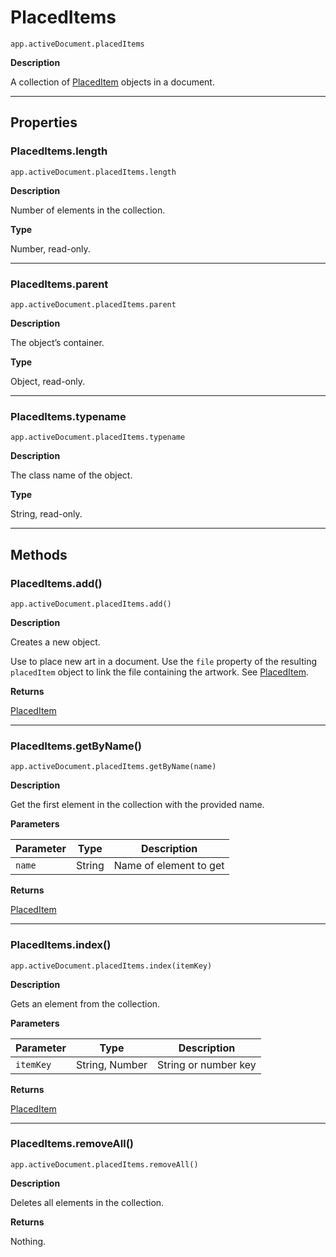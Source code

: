 <a id="jsobjref-placeditems"></a>

# PlacedItems

`app.activeDocument.placedItems`

**Description**

A collection of [PlacedItem](PlacedItem.md#jsobjref-placeditem) objects in a document.

---

## Properties

<a id="jsobjref-placeditems-length"></a>

### PlacedItems.length

`app.activeDocument.placedItems.length`

**Description**

Number of elements in the collection.

**Type**

Number, read-only.

---

<a id="jsobjref-placeditems-parent"></a>

### PlacedItems.parent

`app.activeDocument.placedItems.parent`

**Description**

The object’s container.

**Type**

Object, read-only.

---

<a id="jsobjref-placeditems-typename"></a>

### PlacedItems.typename

`app.activeDocument.placedItems.typename`

**Description**

The class name of the object.

**Type**

String, read-only.

---

## Methods

<a id="jsobjref-placeditems-add"></a>

### PlacedItems.add()

`app.activeDocument.placedItems.add()`

**Description**

Creates a new object.

Use to place new art in a document. Use the `file` property of the resulting `placedItem` object to link the file containing the artwork. See [PlacedItem](PlacedItem.md#jsobjref-placeditem).

**Returns**

[PlacedItem](PlacedItem.md#jsobjref-placeditem)

---

<a id="jsobjref-placeditems-getbyname"></a>

### PlacedItems.getByName()

`app.activeDocument.placedItems.getByName(name)`

**Description**

Get the first element in the collection with the provided name.

**Parameters**

| Parameter   | Type   | Description            |
|-------------|--------|------------------------|
| `name`      | String | Name of element to get |

**Returns**

[PlacedItem](PlacedItem.md#jsobjref-placeditem)

---

<a id="jsobjref-placeditems-index"></a>

### PlacedItems.index()

`app.activeDocument.placedItems.index(itemKey)`

**Description**

Gets an element from the collection.

**Parameters**

| Parameter   | Type           | Description          |
|-------------|----------------|----------------------|
| `itemKey`   | String, Number | String or number key |

**Returns**

[PlacedItem](PlacedItem.md#jsobjref-placeditem)

---

<a id="jsobjref-placeditems-removeall"></a>

### PlacedItems.removeAll()

`app.activeDocument.placedItems.removeAll()`

**Description**

Deletes all elements in the collection.

**Returns**

Nothing.
